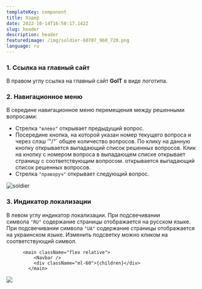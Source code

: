 ```yaml
---
templateKey: component
title: Хэдeр
date: 2022-10-14T16:50:17.142Z
slug: header
description: header
featuredimage: /img/soldier-60707_960_720.png
language: ru
---
```


### 1. Ссылка на главный сайт

В правом углу ссылка на главный сайт **GoIT** в виде логотипа.

### 2. Навигационное меню

В середине навигационное меню перемещения между решенными вопросами:

- Стрелка `"влево"` открывает предыдущий вопрос.
- Посередине кнопка, на которой указан номер текущего вопроса и через слэш '"/"` общее количество вопросов. По клику на данную кнопку открывается выпадающий список решенных вопросов. Клик на кнопку с номером вопроса в выпадающем списке открывает страницу с соответствующим вопросом. открывается выпадающий список решенных вопросов.
- Стрелка `"праворуч"` открывает следующий вопрос.

![soldier](/img/soldier-60707_960_720.png)

### 3. Индикатор локализации

В левом углу индикатор локализации. При подсвечивании символа `"RU"` содержание страницы отображается на русском языке. При подсвечивании символа `"UA"` содержание страницы отображается на украинском языке. Изменить подсветку можно кликом на соответствующий символ.

```chuck
      <main className="flex relative">
          <Navbar />
          <div className="ml-60">{children}</div>
        </main>
```

![](/img/soldier-60707_960_720.png)
